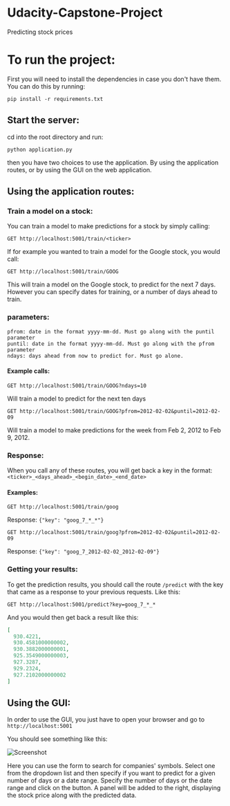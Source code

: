 # Udacity-Capstone-Project
Predicting stock prices

# To run the project:

First you will need to install the dependencies in case you don't have them. You can do this by running:

`pip install -r requirements.txt`

## Start the server:

cd into the root directory and run:

`python application.py`

then you have two choices to use the application. By using the application routes, or by using the GUI on the web application.

## Using the application routes:

### Train a model on a stock:

You can train a model to make predictions for a stock by simply calling:

`GET http://localhost:5001/train/<ticker>`

If for example you wanted to train a model for the Google stock, you would call:

`GET http://localhost:5001/train/GOOG`

This will train a model on the Google stock, to predict for the next 7 days. However you can specify dates for training, or a number of days ahead to train.

### parameters:

```
pfrom: date in the format yyyy-mm-dd. Must go along with the puntil parameter
puntil: date in the format yyyy-mm-dd. Must go along with the pfrom parameter
ndays: days ahead from now to predict for. Must go alone.
```
#### Example calls: 

`GET http://localhost:5001/train/GOOG?ndays=10`

Will train a model to predict for the next ten days

`GET http://localhost:5001/train/GOOG?pfrom=2012-02-02&puntil=2012-02-09`

Will train a model to make predictions for the week from Feb 2, 2012 to Feb 9, 2012.

### Response:

When you call any of these routes, you will get back a key in the format:
`<ticker>_<days_ahead>_<begin_date>_<end_date>`

#### Examples:

`GET http://localhost:5001/train/goog`

Response:
`{"key": "goog_7_*_*"}`

`GET http://localhost:5001/train/goog?pfrom=2012-02-02&puntil=2012-02-09`

Response:
`{"key": "goog_7_2012-02-02_2012-02-09"}`

### Getting your results:

To get the prediction results, you should call the route `/predict` with the key that came as a response to your previous requests. Like this:

`GET http://localhost:5001/predict?key=goog_7_*_*`

And you would then get back a result like this:

```json
[
  930.4221, 
  930.4581000000002, 
  930.3882000000001, 
  925.3549000000003, 
  927.3287, 
  929.2324, 
  927.2102000000002
]
```

## Using the GUI:

In order to use the GUI, you just have to open your browser and go to `http://localhost:5001`

You should see something like this:

![Screenshot](https://github.com/sbacarob/Udacity-Capstone-Project/blob/master/docs/img/screenshot.png)

Here you can use the form to search for companies' symbols. Select one from the dropdown list and then specify if you want to predict for a given number of days or a date range. Specify the number of days or the date range and click on the button. A panel will be added to the right, displaying the stock price along with the predicted data.

